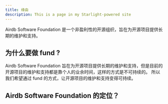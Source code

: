 ```yaml
---
title: 缘由
description: This is a page in my Starlight-powered site
---
```


Airdb Software Foundation 是一个非盈利性的开源组织，旨在为开源项目提供长期的维护和支持。

## 为什么要做 fund ?

Airdb Software Foundation 旨在为开源项目提供长期的维护和支持，但是目前的开源项目的维护和支持都是靠个人的业余时间，这样的方式是不可持续的。
所以我们希望通过 fund 的方式，让开源项目的维护和支持变得可持续。

## Airdb Software Foundation 的定位？
